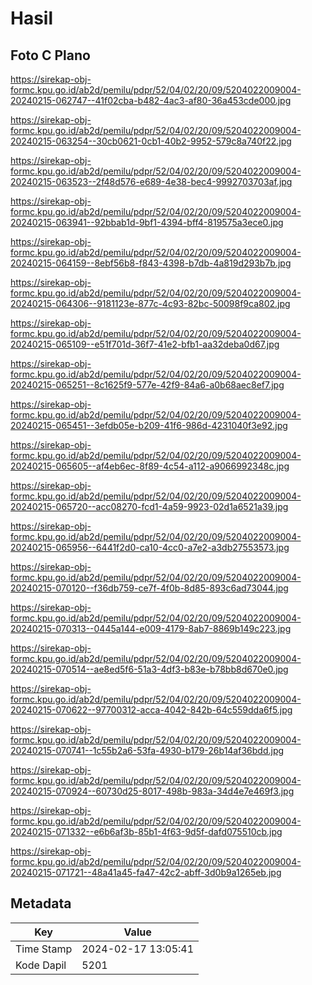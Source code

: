 # Hasil

## Foto C Plano

https://sirekap-obj-formc.kpu.go.id/ab2d/pemilu/pdpr/52/04/02/20/09/5204022009004-20240215-062747--41f02cba-b482-4ac3-af80-36a453cde000.jpg

https://sirekap-obj-formc.kpu.go.id/ab2d/pemilu/pdpr/52/04/02/20/09/5204022009004-20240215-063254--30cb0621-0cb1-40b2-9952-579c8a740f22.jpg

https://sirekap-obj-formc.kpu.go.id/ab2d/pemilu/pdpr/52/04/02/20/09/5204022009004-20240215-063523--2f48d576-e689-4e38-bec4-9992703703af.jpg

https://sirekap-obj-formc.kpu.go.id/ab2d/pemilu/pdpr/52/04/02/20/09/5204022009004-20240215-063941--92bbab1d-9bf1-4394-bff4-819575a3ece0.jpg

https://sirekap-obj-formc.kpu.go.id/ab2d/pemilu/pdpr/52/04/02/20/09/5204022009004-20240215-064159--8ebf56b8-f843-4398-b7db-4a819d293b7b.jpg

https://sirekap-obj-formc.kpu.go.id/ab2d/pemilu/pdpr/52/04/02/20/09/5204022009004-20240215-064306--9181123e-877c-4c93-82bc-50098f9ca802.jpg

https://sirekap-obj-formc.kpu.go.id/ab2d/pemilu/pdpr/52/04/02/20/09/5204022009004-20240215-065109--e51f701d-36f7-41e2-bfb1-aa32deba0d67.jpg

https://sirekap-obj-formc.kpu.go.id/ab2d/pemilu/pdpr/52/04/02/20/09/5204022009004-20240215-065251--8c1625f9-577e-42f9-84a6-a0b68aec8ef7.jpg

https://sirekap-obj-formc.kpu.go.id/ab2d/pemilu/pdpr/52/04/02/20/09/5204022009004-20240215-065451--3efdb05e-b209-41f6-986d-4231040f3e92.jpg

https://sirekap-obj-formc.kpu.go.id/ab2d/pemilu/pdpr/52/04/02/20/09/5204022009004-20240215-065605--af4eb6ec-8f89-4c54-a112-a9066992348c.jpg

https://sirekap-obj-formc.kpu.go.id/ab2d/pemilu/pdpr/52/04/02/20/09/5204022009004-20240215-065720--acc08270-fcd1-4a59-9923-02d1a6521a39.jpg

https://sirekap-obj-formc.kpu.go.id/ab2d/pemilu/pdpr/52/04/02/20/09/5204022009004-20240215-065956--6441f2d0-ca10-4cc0-a7e2-a3db27553573.jpg

https://sirekap-obj-formc.kpu.go.id/ab2d/pemilu/pdpr/52/04/02/20/09/5204022009004-20240215-070120--f36db759-ce7f-4f0b-8d85-893c6ad73044.jpg

https://sirekap-obj-formc.kpu.go.id/ab2d/pemilu/pdpr/52/04/02/20/09/5204022009004-20240215-070313--0445a144-e009-4179-8ab7-8869b149c223.jpg

https://sirekap-obj-formc.kpu.go.id/ab2d/pemilu/pdpr/52/04/02/20/09/5204022009004-20240215-070514--ae8ed5f6-51a3-4df3-b83e-b78bb8d670e0.jpg

https://sirekap-obj-formc.kpu.go.id/ab2d/pemilu/pdpr/52/04/02/20/09/5204022009004-20240215-070622--97700312-acca-4042-842b-64c559dda6f5.jpg

https://sirekap-obj-formc.kpu.go.id/ab2d/pemilu/pdpr/52/04/02/20/09/5204022009004-20240215-070741--1c55b2a6-53fa-4930-b179-26b14af36bdd.jpg

https://sirekap-obj-formc.kpu.go.id/ab2d/pemilu/pdpr/52/04/02/20/09/5204022009004-20240215-070924--60730d25-8017-498b-983a-34d4e7e469f3.jpg

https://sirekap-obj-formc.kpu.go.id/ab2d/pemilu/pdpr/52/04/02/20/09/5204022009004-20240215-071332--e6b6af3b-85b1-4f63-9d5f-dafd075510cb.jpg

https://sirekap-obj-formc.kpu.go.id/ab2d/pemilu/pdpr/52/04/02/20/09/5204022009004-20240215-071721--48a41a45-fa47-42c2-abff-3d0b9a1265eb.jpg


## Metadata

| Key        | Value               |
| ---------- | ------------------- |
| Time Stamp | 2024-02-17 13:05:41 |
| Kode Dapil | 5201                |



